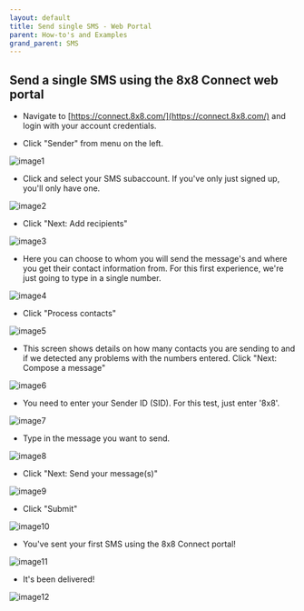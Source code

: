 ```yaml
---
layout: default
title: Send single SMS - Web Portal
parent: How-to's and Examples
grand_parent: SMS
---
```


## Send a single SMS using the 8x8 Connect web portal

* Navigate to [https://connect.8x8.com/](https://connect.8x8.com/) and login with your account credentials.

*  Click "Sender" from menu on the left.

![image1](https://mlwrogers.github.io/cpaas-wiki/image_assets/connect/1stsms/image1.png)

*  Click and select your SMS subaccount. If you've only just signed up, you'll only have one.

![image2](https://mlwrogers.github.io/cpaas-wiki/image_assets/connect/1stsms/image6.png)

*  Click "Next: Add recipients"

![image3](https://mlwrogers.github.io/cpaas-wiki/image_assets/connect/1stsms/image7.png)

*  Here you can choose to whom you will send the message's and where you get their contact information from. For this first experience, we're just going to type in a single number.

![image4](https://mlwrogers.github.io/cpaas-wiki/image_assets/connect/1stsms/image9.png)

*  Click "Process contacts"

![image5](https://mlwrogers.github.io/cpaas-wiki/image_assets/connect/1stsms/image8.png)

*  This screen shows details on how many contacts you are sending to and if we detected any problems with the numbers entered. Click "Next: Compose a message"

![image6](https://mlwrogers.github.io/cpaas-wiki/image_assets/connect/1stsms/image5.png)

*  You need to enter your Sender ID (SID). For this test, just enter '8x8'.

![image7](https://mlwrogers.github.io/cpaas-wiki/image_assets/connect/1stsms/image4.png)

*  Type in the message you want to send.

![image8](https://mlwrogers.github.io/cpaas-wiki/image_assets/connect/1stsms/image10.png)

*  Click "Next: Send your message(s)"

![image9](https://mlwrogers.github.io/cpaas-wiki/image_assets/connect/1stsms/image11.png)

*  Click "Submit"

![image10](https://mlwrogers.github.io/cpaas-wiki/image_assets/connect/1stsms/image3.png)

*  You've sent your first SMS using the 8x8 Connect portal!

![image11](https://mlwrogers.github.io/cpaas-wiki/image_assets/connect/1stsms/image2.png)

*  It's been delivered!

![image12](https://mlwrogers.github.io/cpaas-wiki/image_assets/connect/1stsms/smsArrived.jpg)
